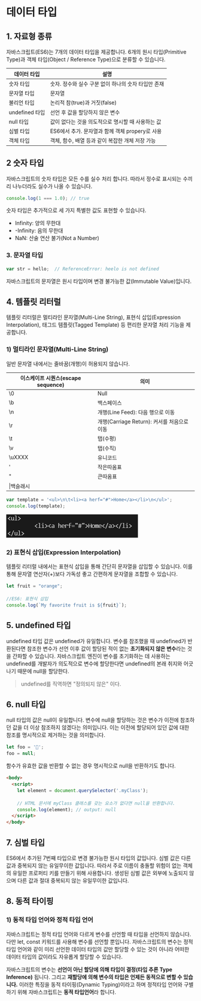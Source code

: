 # 데이터 타입
## 1. 자료형 종류
자바스크립트(ES6)는 7개의 데이터 타입을 제공합니다. 6개의 원시 타입(Primitive Type)과 객체 타입(Object / Reference Type)으로 분류할 수 있습니다. 


|데이터 타입|설명|
|---|---|
|숫자 타입|숫자. 정수와 실수 구분 없이 하나의 숫자 타입만 존재|
|문자열 타입|문자열|
|불리언 타입|논리적 참(true)과 거짓(false)|
|undefined 타입|선언 후 값을 할당하지 않은 변수|
|null 타입|값이 없다는 것을 의도적으로 명시할 때 사용하는 값|
|심벌 타입|ES6에서 추가. 문자열과 함께 객체 propery로 사용|
|객체 타입|객체, 함수, 배열 등과 같이 복잡한 개체 저장 가능|


## 2 숫자 타입
자바스크립트의 숫자 타입은 모든 수를 실수 처리 합니다. 따라서 정수로 표시되는 수끼리 나누더라도 실수가 나올 수 있습니다. 

```javascript
console.log(1 === 1.0); // true 
```

숫자 타입은 추가적으로 세 가지 특별한 값도 표현할 수 있습니다. 
- Infinity: 양의 무한대
- -Infinity: 음의 무한대
- NaN: 산술 연산 불가(Not a Number)


### 3. 문자열 타입
```javascript
var str = hello;  // ReferenceError: heelo is not defined
```

자바스크립트의 문자열은 원시 타입이며 변경 불가능한 값(Immutable Value)입니다. 


## 4. 템플릿 리터럴
템플릿 리터럴은 멀티라인 문자열(Multi-Line String), 표현식 삽입(Expression Interpolation), 태그드 템플릿(Tagged Template) 등 편리한 문자열 처리 기능을 제공합니다. 

### 1) 멀티라인 문자열(Multi-Line String)
일반 문자열 내에서는 줄바꿈(개행)이 허용되지 않습니다. 

|이스케이프 시퀀스(escape sequence)|의미|
|---|---|
|\0|Null|
|\b|백스페이스|
|\n|개행(Line Feed): 다음 행으로 이동|
|\r|개행(Carriage Return): 커서를 처음으로 이동|
|\t|탭(수평)|
|\v|탭(수직)|
|\uXXXX|유니코드|
|\'|작은따옴표|
|\"|큰따옴표|
|\\|백슬래시|



```javascript
var template = '<ul>\n\t<li><a herf="#">Home</a></li>\n</ul>';
console.log(template);
```

![](./images/escapeSeq.png)



### 2) 표현식 삽입(Expression Interpolation)
템플릿 리터럴 내에서는 표현식 삽입을 통해 간단히 문자열을 삽입할 수 있습니다. 이를 통해 문자열 연산자(+)보다 가독성 좋고 간편하게 문자열을 조합할 수 있습니다. 

```javascript
let fruit = "orange";

//ES6: 표현식 삽입
console.log(`My favorite fruit is ${fruit}`);
```


## 5. undefined 타입
undefined 타입 값은 undefined가 유일합니다. 변수를 참조했을 때 undefined가 반환된다면 참조한 변수가 선언 이후 값이 할당된 적이 없는 **초기화되지 않은 변수**라는 것을 간파할 수 있습니다. 자바스크립트 엔진이 변수를 초기화하는 데 사용하는 undefined를 개발자가 의도적으로 변수에 할당한다면 undefined의 본래 취지와 어긋나기 때문에 null을 할당한다.

> undefined를 직역하면 "정의되지 않은" 이다.

## 6. null 타입
null 타입의 값은 null이 유일합니다. 변수에 null을 할당하는 것은 변수가 이전에 참조하던 값을 더 이상 참조하지 않겠다는 의미입니다. 이는 이전에 할당되어 있던 값에 대한 참조를 명시적으로 제거하는 것을 의미합니다. 

```javascript
let foo = '🎃';
foo = null;
```


함수가 유효한 값을 반환할 수 없는 경우 명시적으로 null을 반환하기도 합니다. 

```html
<body>
  <script>
    let element = document.querySelector('.myClass');
    
    // HTML 문서에 myClass 클래스를 갖는 요소가 없다면 null을 반환합니다.
    console.log(element); // output: null 
  </script>
</body>

```

## 7. 심벌 타입
ES6에서 추가된 7번째 타입으로 변경 불가능한 원시 타입의 값입니다. 심벌 값은 다른 값과 중복되지 않는 유일무이한 값입니다. 따라서 주로 이름이 충돌할 위험이 없는 객체의 유일한 프로퍼티 키를 만들기 위해 사용합니다. 생성된 심벌 값은 외부에 노출되지 않으며 다른 값과 절대 중복되지 않는 유일무이한 값입니다. 


## 8. 동적 타이핑
### 1) 동적 타입 언어와 정적 타입 언어
자바스크립트는 정적 타입 언어와 다르게 변수를 선언할 때 타입을 선언하지 않습니다. 다만 let, const 키워드를 사용해 변수를 선언할 뿐입니다. 자바스크립트의 변수는 정적 타입 언어와 같이 미리 선언한 데이터 타입의 값만 할당할 수 있는 것이 아니라 어떠한 데이터 타입의 값이라도 자유롭게 할당할 수 있습니다.  

자바스크립트의 변수는 **선언이 아닌 할당에 의해 타입이 결정(타입 추론 Type Inference)** 됩니다. 그리고 **재할당에 의해 변수의 타입은 언제든 동적으로 변할 수 있습니다.** 이러한 특징을 동적 타이핑(Dynamic Typing)이라고 하며 정적타입 언어와 구별하기 위해 자바스크립트는 **동적 타입언어**라 합니다.








































































































































































